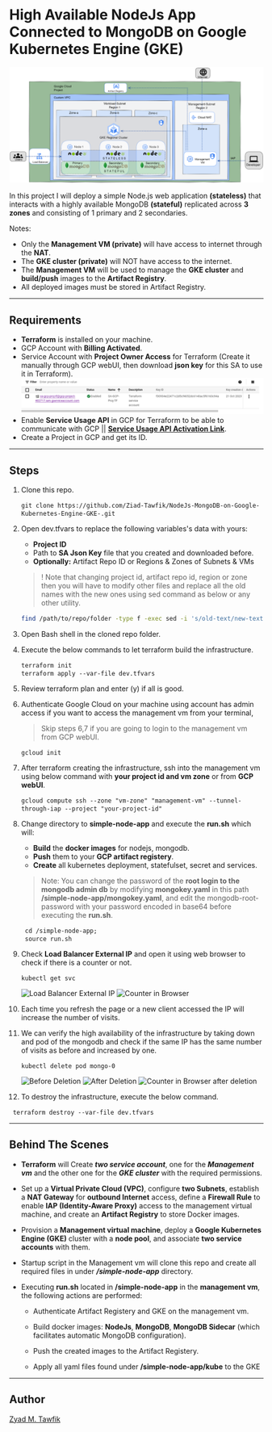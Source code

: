 # High Available NodeJs App Connected to MongoDB on Google Kubernetes Engine (GKE)

![Architecture](/Images/Architecture.png)

In this project I will deploy a simple Node.js web application **(stateless)** that interacts with a highly available MongoDB **(stateful)** replicated across **3 zones** and consisting of 1 primary and 2 secondaries.

Notes:
- Only the **Management VM (private)** will have access to internet through the **NAT**.
- The **GKE cluster (private)** will NOT have access to the internet.
- The **Management VM** will be used to manage the **GKE cluster** and **build/push** images to the **Artifact Registry**.
- All deployed images must be stored in Artifact Registry.

----------
## Requirements
- **Terraform** is installed on your machine.
- GCP Account with **Billing Activated**.
- Service Account with **Project Owner Access** for Terraform (Create it manually through GCP webUI, then download **json key** for this SA to use it in Terraform).
![TF Service Account](/Images/SA.png)
- Enable **Service Usage API** in GCP for Terraform to be able to communicate with GCP || **[Service Usage API Activation Link](https://console.cloud.google.com/apis/api/serviceusage.googleapis.com)**.
- Create a Project in GCP and get its ID.

----------
## Steps
1. Clone this repo.

    ```Shell
    git clone https://github.com/Ziad-Tawfik/NodeJs-MongoDB-on-Google-Kubernetes-Engine-GKE-.git
    ```

2. Open dev.tfvars to replace the following variables's data with yours:
    - **Project ID**
    - Path to **SA Json Key** file that you created and downloaded before.
    - **Optionally:** Artifact Repo ID or Regions & Zones of Subnets & VMs 
    > ! Note that changing project id, artifact repo id, region or zone then you will have to modify other files and replace all the old names with the new ones using sed command as below or any other utility.
    
    ```Bash
    find /path/to/repo/folder -type f -exec sed -i 's/old-text/new-text/g' {} \;
    ```

3. Open Bash shell in the cloned repo folder.

4. Execute the below commands to let terraform build the infrastructure.
    ```Shell
    terraform init
    terraform apply --var-file dev.tfvars
    ```
5. Review terraform plan and enter (y) if all is good.

6. Authenticate Google Cloud on your machine using account has admin access if you want to access the management vm from your terminal, 
    > Skip steps 6,7 if you are going to login to the management vm from GCP webUI.

    ```Shell
    gcloud init
    ```
7. After terraform creating the infrastructure, ssh into the management vm using below command with **your project id and vm zone** or from **GCP webUI**.
    ```Shell
    gcloud compute ssh --zone "vm-zone" "management-vm" --tunnel-through-iap --project "your-project-id"
    ```
8. Change directory to **simple-node-app** and execute the **run.sh** which will:
    - **Build** the **docker images** for nodejs, mongodb.
    - **Push** them to your **GCP artifact registery**.
    - **Create** all kubernetes deployment, statefulset, secret and services.

    > Note: You  can change the password of the **root login to the mongodb admin db** by modifying **mongokey.yaml** in this path **/simple-node-app/mongokey.yaml**, and edit the mongodb-root-password with your password encoded in base64 before executing the **run.sh**.

   ```Shell
    cd /simple-node-app;
    source run.sh
   ```

9. Check **Load Balancer External IP** and open it using web browser to check if there is a counter or not.
    ```Shell
    kubectl get svc
   ```
   ![Load Balancer External IP](/Images/External-ip.png)
   ![Counter in Browser](/Images/webbrowser1.png)

10. Each time you refresh the page or a new client accessed the IP will increase the number of visits.

11. We can verify the high availability of the infrastructure by taking down and pod of the mongodb and check if the same IP has the same number of visits as before and increased by one.
    ```Shell
    kubectl delete pod mongo-0
    ```
    ![Before Deletion](/Images/pod1.png)
    ![After Deletion](/Images/pod2.png)
    ![Counter in Browser after deletion](/Images/webbrowser2.png)

12. To destroy the infrastructure, execute the below command.

   ```Shell
    terraform destroy --var-file dev.tfvars
   ```
----------
## Behind The Scenes
- **Terraform** will Create ***two service account***, one for the ***Management vm*** and the other one for the ***GKE cluster*** with the required permissions.

- Set up a **Virtual Private Cloud (VPC)**, configure **two Subnets**, establish a **NAT Gateway** for **outbound Internet** access, define a **Firewall Rule** to enable **IAP (Identity-Aware Proxy)** access to the management virtual machine, and create an **Artifact Registry** to store Docker images.

- Provision a **Management virtual machine**, deploy a **Google Kubernetes Engine (GKE)** cluster with a **node pool**, and associate **two service accounts** with them.

- Startup script in the Management vm will clone this repo and create all required files in under ***/simple-node-app*** directory.

- Executing **run.sh** located in **/simple-node-app** in the **management vm**, the following actions are performed:

    - Authenticate Artifact Registery and GKE on the management vm.
    
    - Build docker images: **NodeJs**, **MongoDB**, **MongoDB Sidecar** (which facilitates automatic MongoDB configuration).

    - Push the created images to the Artifact Registery.

    - Apply all yaml files found under **/simple-node-app/kube** to the GKE

----------
## Author
[Zyad M. Tawfik](https://www.linkedin.com/in/zyad-m-tawfik/)

